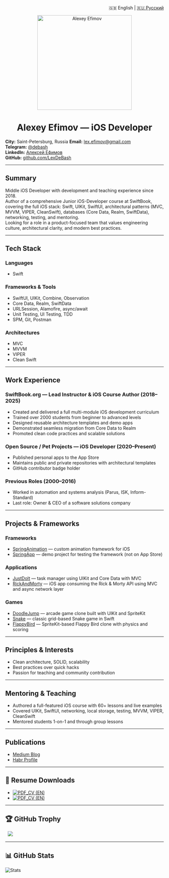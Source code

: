 <p align="right">
  🇬🇧 English | <a href="./README.md">🇷🇺 Русский</a>
</p>

<p align="center">
  <img src="https://unavatar.io/github/LexDeBash" alt="Alexey Efimov" width="300" height="300">
</p>

<h1 align="center">Alexey Efimov — iOS Developer</h1>

**City:** Saint-Petersburg, Russia
**Email:** [lex.efimov@gmail.com](mailto:lex.efimov@gmail.com)  
**Telegram:** [@debash](https://t.me/debash)  
**LinkedIn:** [Алексей Ефимов](https://www.linkedin.com/in/алексей-ефимов-965068129)  
**GitHub:** [github.com/LexDeBash](https://github.com/LexDeBash)

---

## Summary

Middle iOS Developer with development and teaching experience since 2018.  
Author of a comprehensive Junior iOS-Developer course at SwiftBook, covering the full iOS stack: Swift, UIKit, SwiftUI, architectural patterns (MVC, MVVM, VIPER, CleanSwift), databases (Core Data, Realm, SwiftData), networking, testing, and mentoring.  
Looking for a role in a product-focused team that values engineering culture, architectural clarity, and modern best practices.

---

## Tech Stack

### Languages
- Swift

### Frameworks & Tools
- SwiftUI, UIKit, Combine, Observation
- Core Data, Realm, SwiftData
- URLSession, Alamofire, async/await
- Unit Testing, UI Testing, TDD
- SPM, Git, Postman

### Architectures
- MVC
- MVVM
- VIPER
- Clean Swift

---

## Work Experience

### SwiftBook.org — Lead Instructor & iOS Course Author (2018–2025)

- Created and delivered a full multi-module iOS development curriculum
- Trained over 2000 students from beginner to advanced levels
- Designed reusable architecture templates and demo apps
- Demonstrated seamless migration from Core Data to Realm
- Promoted clean code practices and scalable solutions

### Open Source / Pet Projects — iOS Developer (2020–Present)

- Published personal apps to the App Store
- Maintains public and private repositories with architectural templates
- GitHub contributor badge holder

### Previous Roles (2000–2016)

- Worked in automation and systems analysis (Parus, ISK, Inform-Standard)
- Last role: Owner & CEO of a software solutions company

---

## Projects & Frameworks

### Frameworks
- [SpringAnimation](https://github.com/LexDeBash/SpringAnimation) — custom animation framework for iOS  
- [SpringApp](https://github.com/LexDeBash/SpringApp) — demo project for testing the framework (not on App Store)

### Applications
- [JustDoIt](https://github.com/LexDeBash/JustDoIt) — task manager using UIKit and Core Data with MVC  
- [RickAndMorty](https://github.com/LexDeBash/RickAndMorty) — iOS app consuming the Rick & Morty API using MVC and async network layer

### Games
- [DoodleJump](https://github.com/LexDeBash/DoodleJump) — arcade game clone built with UIKit and SpriteKit  
- [Snake](https://github.com/LexDeBash/Snake) — classic grid-based Snake game in Swift  
- [FlappyBird](https://github.com/LexDeBash/FlappyBird) — SpriteKit-based Flappy Bird clone with physics and scoring

---

## Principles & Interests

- Clean architecture, SOLID, scalability
- Best practices over quick hacks
- Passion for teaching and community contribution

---

## Mentoring & Teaching

- Authored a full-featured iOS course with 60+ lessons and live examples
- Covered UIKit, SwiftUI, networking, local storage, testing, MVVM, VIPER, CleanSwift
- Mentored students 1-on-1 and through group lessons

---

## Publications

- [Medium Blog](https://medium.com/@debash)
- [Habr Profile](https://habr.com/ru/users/Debash/articles/)

---

## 📄 Resume Downloads

- [![PDF_CV (EN)](https://img.shields.io/badge/📄_Download_PDF_CV_(EN)-blue)](./Alexey_Efimov_CV.pdf)
- [![PDF_CV (EN)](https://img.shields.io/badge/📄_Download_PDF_CV_(RU)-red)](./Ефимов_Алексей_CV.pdf)


---

## 🏆 GitHub Trophy

  

<p align="center">

  <img src="https://github-profile-trophy.vercel.app/?username=LexDeBash&theme=onedark" />

</p>

  

---

## 📊 GitHub Stats

![Stats](https://github-readme-stats.vercel.app/api?username=LexDeBash&show_icons=true&theme=default)
